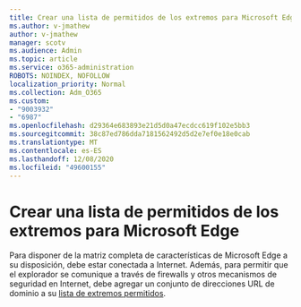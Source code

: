 ```yaml
---
title: Crear una lista de permitidos de los extremos para Microsoft Edge
ms.author: v-jmathew
author: v-jmathew
manager: scotv
ms.audience: Admin
ms.topic: article
ms.service: o365-administration
ROBOTS: NOINDEX, NOFOLLOW
localization_priority: Normal
ms.collection: Adm_O365
ms.custom:
- "9003932"
- "6987"
ms.openlocfilehash: d29364e683893e21d5d0a47ecdcc619f102e5bb3
ms.sourcegitcommit: 38c87ed786dda7181562492d5d2e7ef0e18e0cab
ms.translationtype: MT
ms.contentlocale: es-ES
ms.lasthandoff: 12/08/2020
ms.locfileid: "49600155"
---
```

# <a name="create-an-allow-list-of-endpoints-for-microsoft-edge"></a>Crear una lista de permitidos de los extremos para Microsoft Edge

Para disponer de la matriz completa de características de Microsoft Edge a su disposición, debe estar conectada a Internet. Además, para permitir que el explorador se comunique a través de firewalls y otros mecanismos de seguridad en Internet, debe agregar un conjunto de direcciones URL de dominio a su [lista de extremos permitidos](https://go.microsoft.com/fwlink/?linkid=2135054).
